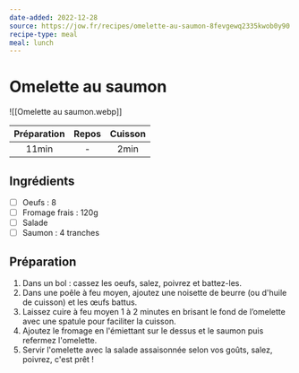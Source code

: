 ```yaml
---
date-added: 2022-12-28
source: https://jow.fr/recipes/omelette-au-saumon-8fevgewq2335kwob0y90
recipe-type: meal
meal: lunch
---
```


# Omelette au saumon

![[Omelette au saumon.webp]]

| Préparation | Repos | Cuisson |
|:-----------:|:-----:|:-------:|
|    11min    |   -   |  2min   |

## Ingrédients

- [ ] Oeufs : 8
- [ ] Fromage frais : 120g
- [ ] Salade
- [ ] Saumon : 4 tranches

## Préparation

1. Dans un bol : cassez les oeufs, salez, poivrez et battez-les.
2. Dans une poêle à feu moyen, ajoutez une noisette de beurre (ou d'huile de cuisson) et les œufs battus.
3. Laissez cuire à feu moyen 1 à 2 minutes en brisant le fond de l’omelette avec une spatule pour faciliter la cuisson.
4. Ajoutez le fromage en l'émiettant sur le dessus et le saumon puis refermez l'omelette.
5. Servir l'omelette avec la salade assaisonnée selon vos goûts, salez, poivrez, c'est prêt !
